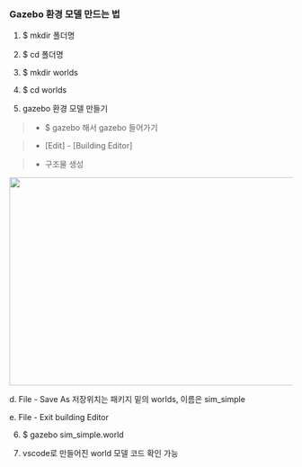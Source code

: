 ### Gazebo 환경 모델 만드는 법

1. $ mkdir 폴더명
2. $ cd 폴더명
3. $ mkdir worlds
4. $ cd worlds

5. gazebo 환경 모델 만들기

  >* $ gazebo 해서 gazebo 들어가기
  
  >* [Edit] - [Building Editor]
  
  >* 구조물 생성

<img src="https://user-images.githubusercontent.com/80872528/112786367-0f858b80-9091-11eb-9211-6848a1304b25.png"  width="700" height="370">


  d. File - Save As
     저장위치는 패키지 밑의 worlds, 이름은 sim_simple
  
  e. File - Exit building Editor
  
6. $ gazebo sim_simple.world

7. vscode로 만들어진 world 모델 코드 확인 가능 
